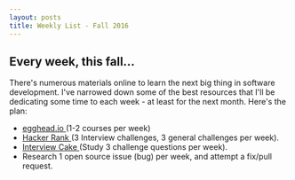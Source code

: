 ```yaml
---
layout: posts
title: Weekly List - Fall 2016
---
```


<article class="home-article">
<h1>Every week, this fall...</h1>    

<p>There's numerous materials online to learn the next
big thing in software development. I've narrowed down
some of the best resources that I'll be dedicating some time to each week - at least for the next month. Here's the plan:</p>

<ul>
    <li><a href="egghead.io">egghead.io </a>(1-2 courses per week)</li>
    <li><a href="https://hackerrank.com">Hacker Rank </a>
    (3 Interview challenges, 3 general challenges per week).</li>
    <li><a href="https://interviewcake.com">Interview Cake </a>(Study 3 challenge questions per week).</li>
    <li>Research 1 open source issue (bug) per week, and attempt a fix/pull request.</li>
</ul>

</article>
